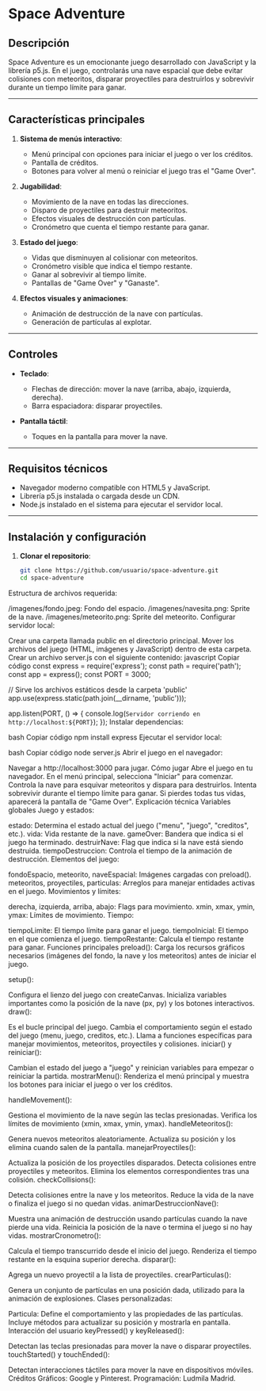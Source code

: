# Space Adventure

## Descripción

Space Adventure es un emocionante juego desarrollado con JavaScript y la librería p5.js. En el juego, controlarás una nave espacial que debe evitar colisiones con meteoritos, disparar proyectiles para destruirlos y sobrevivir durante un tiempo límite para ganar.

---

## Características principales

1. **Sistema de menús interactivo**:
   - Menú principal con opciones para iniciar el juego o ver los créditos.
   - Pantalla de créditos.
   - Botones para volver al menú o reiniciar el juego tras el "Game Over".

2. **Jugabilidad**:
   - Movimiento de la nave en todas las direcciones.
   - Disparo de proyectiles para destruir meteoritos.
   - Efectos visuales de destrucción con partículas.
   - Cronómetro que cuenta el tiempo restante para ganar.

3. **Estado del juego**:
   - Vidas que disminuyen al colisionar con meteoritos.
   - Cronómetro visible que indica el tiempo restante.
   - Ganar al sobrevivir al tiempo límite.
   - Pantallas de "Game Over" y "Ganaste".

4. **Efectos visuales y animaciones**:
   - Animación de destrucción de la nave con partículas.
   - Generación de partículas al explotar.

---

## Controles

- **Teclado**:
  - Flechas de dirección: mover la nave (arriba, abajo, izquierda, derecha).
  - Barra espaciadora: disparar proyectiles.

- **Pantalla táctil**:
  - Toques en la pantalla para mover la nave.

---

## Requisitos técnicos

- Navegador moderno compatible con HTML5 y JavaScript.
- Librería p5.js instalada o cargada desde un CDN.
- Node.js instalado en el sistema para ejecutar el servidor local.

---

## Instalación y configuración

1. **Clonar el repositorio**:
   ```bash
   git clone https://github.com/usuario/space-adventure.git
   cd space-adventure
Estructura de archivos requerida:

/imagenes/fondo.jpeg: Fondo del espacio.
/imagenes/navesita.png: Sprite de la nave.
/imagenes/meteorito.png: Sprite del meteorito.
Configurar servidor local:

Crear una carpeta llamada public en el directorio principal.
Mover los archivos del juego (HTML, imágenes y JavaScript) dentro de esta carpeta.
Crear un archivo server.js con el siguiente contenido:
javascript
Copiar código
const express = require('express');
const path = require('path');
const app = express();
const PORT = 3000;

// Sirve los archivos estáticos desde la carpeta 'public'
app.use(express.static(path.join(__dirname, 'public')));

app.listen(PORT, () => {
  console.log(`Servidor corriendo en http://localhost:${PORT}`);
});
Instalar dependencias:

bash
Copiar código
npm install express
Ejecutar el servidor local:

bash
Copiar código
node server.js
Abrir el juego en el navegador:

Navegar a http://localhost:3000 para jugar.
Cómo jugar
Abre el juego en tu navegador.
En el menú principal, selecciona "Iniciar" para comenzar.
Controla la nave para esquivar meteoritos y dispara para destruirlos.
Intenta sobrevivir durante el tiempo límite para ganar.
Si pierdes todas tus vidas, aparecerá la pantalla de "Game Over".
Explicación técnica
Variables globales
Juego y estados:

estado: Determina el estado actual del juego ("menu", "juego", "creditos", etc.).
vida: Vida restante de la nave.
gameOver: Bandera que indica si el juego ha terminado.
destruirNave: Flag que indica si la nave está siendo destruida.
tiempoDestruccion: Controla el tiempo de la animación de destrucción.
Elementos del juego:

fondoEspacio, meteorito, naveEspacial: Imágenes cargadas con preload().
meteoritos, proyectiles, particulas: Arreglos para manejar entidades activas en el juego.
Movimientos y límites:

derecha, izquierda, arriba, abajo: Flags para movimiento.
xmin, xmax, ymin, ymax: Límites de movimiento.
Tiempo:

tiempoLimite: El tiempo límite para ganar el juego.
tiempoInicial: El tiempo en el que comienza el juego.
tiempoRestante: Calcula el tiempo restante para ganar.
Funciones principales
preload(): Carga los recursos gráficos necesarios (imágenes del fondo, la nave y los meteoritos) antes de iniciar el juego.

setup():

Configura el lienzo del juego con createCanvas.
Inicializa variables importantes como la posición de la nave (px, py) y los botones interactivos.
draw():

Es el bucle principal del juego.
Cambia el comportamiento según el estado del juego (menu, juego, creditos, etc.).
Llama a funciones específicas para manejar movimientos, meteoritos, proyectiles y colisiones.
iniciar() y reiniciar():

Cambian el estado del juego a "juego" y reinician variables para empezar o reiniciar la partida.
mostrarMenu(): Renderiza el menú principal y muestra los botones para iniciar el juego o ver los créditos.

handleMovement():

Gestiona el movimiento de la nave según las teclas presionadas.
Verifica los límites de movimiento (xmin, xmax, ymin, ymax).
handleMeteoritos():

Genera nuevos meteoritos aleatoriamente.
Actualiza su posición y los elimina cuando salen de la pantalla.
manejarProyectiles():

Actualiza la posición de los proyectiles disparados.
Detecta colisiones entre proyectiles y meteoritos.
Elimina los elementos correspondientes tras una colisión.
checkCollisions():

Detecta colisiones entre la nave y los meteoritos.
Reduce la vida de la nave o finaliza el juego si no quedan vidas.
animarDestruccionNave():

Muestra una animación de destrucción usando partículas cuando la nave pierde una vida.
Reinicia la posición de la nave o termina el juego si no hay vidas.
mostrarCronometro():

Calcula el tiempo transcurrido desde el inicio del juego.
Renderiza el tiempo restante en la esquina superior derecha.
disparar():

Agrega un nuevo proyectil a la lista de proyectiles.
crearParticulas():

Genera un conjunto de partículas en una posición dada, utilizado para la animación de explosiones.
Clases personalizadas:

Particula:
Define el comportamiento y las propiedades de las partículas.
Incluye métodos para actualizar su posición y mostrarla en pantalla.
Interacción del usuario
keyPressed() y keyReleased():

Detectan las teclas presionadas para mover la nave o disparar proyectiles.
touchStarted() y touchEnded():

Detectan interacciones táctiles para mover la nave en dispositivos móviles.
Créditos
Gráficos: Google y Pinterest.
Programación: Ludmila Madrid.
